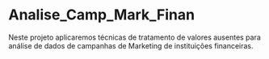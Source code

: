 # Analise_Camp_Mark_Finan
Neste projeto aplicaremos técnicas de tratamento de valores ausentes para análise de dados de campanhas de Marketing de instituições financeiras.
